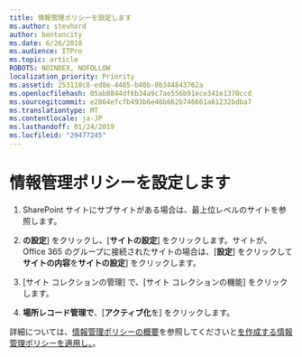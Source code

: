 ```yaml
---
title: 情報管理ポリシーを設定します
ms.author: stevhord
author: bentoncity
ms.date: 6/26/2018
ms.audience: ITPro
ms.topic: article
ROBOTS: NOINDEX, NOFOLLOW
localization_priority: Priority
ms.assetid: 253110c8-ed8e-4485-b40b-0b344843762a
ms.openlocfilehash: 05ab8844df6b34a9c7ae556b91ece341e1370ccd
ms.sourcegitcommit: e2864efcfb493b6e46b662b746661a61232bdba7
ms.translationtype: MT
ms.contentlocale: ja-JP
ms.lasthandoff: 01/24/2019
ms.locfileid: "29477245"
---
```

# <a name="set-up-information-management-policies"></a>情報管理ポリシーを設定します

1. SharePoint サイトにサブサイトがある場合は、最上位レベルのサイトを参照します。
    
2. **の設定**] をクリックし、[**サイトの設定**] をクリックします。サイトが、Office 365 のグループに接続されたサイトの場合は、[**設定**] をクリックして**サイトの内容**を**サイトの設定**] をクリックします。
    
3. [サイト コレクションの管理] で、[サイト コレクションの機能] をクリックします。
    
4. **場所レコード管理で**、[**アクティブ化**を] をクリックします。
    
詳細については、[情報管理ポリシーの概要](https://go.microsoft.com/fwlink/?linkid=404239)を参照してくださいと[を作成する情報管理ポリシーを適用し、](https://go.microsoft.com/fwlink/?linkid=2003916)。
  

